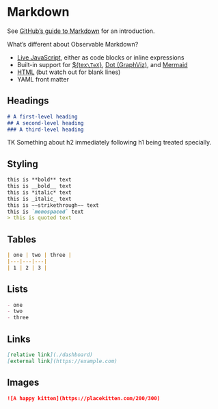 # Markdown

See [GitHub’s guide to Markdown](https://docs.github.com/en/get-started/writing-on-github/getting-started-with-writing-and-formatting-on-github/basic-writing-and-formatting-syntax) for an introduction.

What’s different about Observable Markdown?

- [Live JavaScript](./javascript), either as code blocks or inline expressions
- Built-in support for [${tex`\TeX`}](./lib/tex), [Dot (GraphViz)](./lib/dot), and [Mermaid](./lib/mermaid)
- [HTML](./html) (but watch out for blank lines)
- YAML front matter

## Headings

```md
# A first-level heading
## A second-level heading
### A third-level heading
```

TK Something about h2 immediately following h1 being treated specially.

## Styling

```md
this is **bold** text
this is __bold__ text
this is *italic* text
this is _italic_ text
this is ~~strikethrough~~ text
this is `monospaced` text
> this is quoted text
```

## Tables

```md
| one | two | three |
|---|---|---|
| 1 | 2 | 3 |
```

## Lists

```md
- one
- two
- three
```

## Links

```md
[relative link](./dashboard)
[external link](https://example.com)
```

## Images

```md
![A happy kitten](https://placekitten.com/200/300)
```
